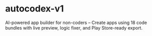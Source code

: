 # autocodex-v1
AI-powered app builder for non-coders – Create apps using 18 code bundles with live preview, logic fixer, and Play Store-ready export.
